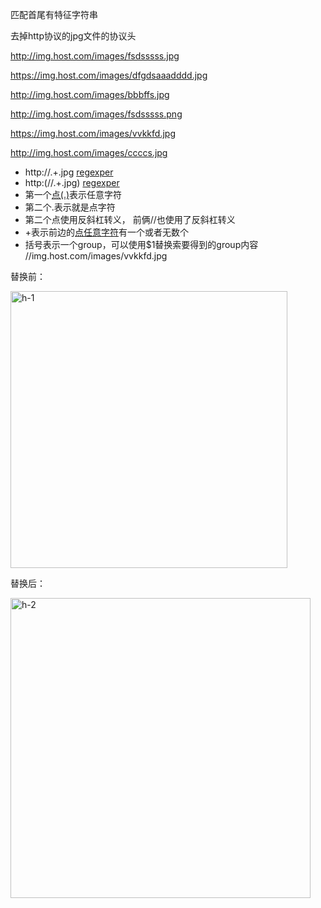 匹配首尾有特征字符串

去掉http协议的jpg文件的协议头

http://img.host.com/images/fsdsssss.jpg

https://img.host.com/images/dfgdsaaadddd.jpg

http://img.host.com/images/bbbffs.jpg

http://img.host.com/images/fsdsssss.png

https://img.host.com/images/vvkkfd.jpg

http://img.host.com/images/ccccs.jpg


- http:\/\/.+\.jpg [regexper](https://regexper.com/#http%3A%5C%2F%5C%2F.%2B%5C.jpg)
- http:(\/\/.+\.jpg) [regexper](https://regexper.com/#http%3A%28%5C%2F%5C%2F.%2B%5C.jpg%29)
- 第一个[点(.)](https://regexper.com/#.)表示任意字符
- 第二个\.表示就是点字符
- 第二个点使用反斜杠转义， 前俩//也使用了反斜杠转义
- +表示前边的[点任意字符](https://regexper.com/#.%2B)有一个或者无数个
- 括号表示一个group，可以使用$1替换索要得到的group内容 //img.host.com/images/vvkkfd.jpg


替换前：

<img width="443" alt="h-1" src="https://user-images.githubusercontent.com/20984566/45370839-a990a000-b61b-11e8-96ef-9970deece48a.PNG">

替换后：

<img width="480" alt="h-2" src="https://user-images.githubusercontent.com/20984566/45370858-b8775280-b61b-11e8-9dd1-5e9dcc80345b.PNG">

